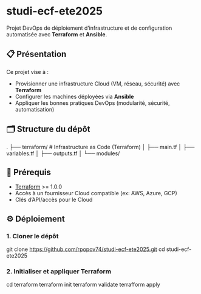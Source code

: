 # studi-ecf-ete2025

Projet DevOps de déploiement d’infrastructure et de configuration automatisée avec **Terraform** et **Ansible**.

## 📋 Présentation

Ce projet vise à :
- Provisionner une infrastructure Cloud (VM, réseau, sécurité) avec **Terraform**
- Configurer les machines déployées via **Ansible**
- Appliquer les bonnes pratiques DevOps (modularité, sécurité, automatisation)

## 🗂️ Structure du dépôt

.
├── terraform/ # Infrastructure as Code (Terraform)
│ ├── main.tf
│ ├── variables.tf
│ ├── outputs.tf
│ └── modules/


## 🚀 Prérequis

- [Terraform](https://www.terraform.io/) >= 1.0.0
- Accès à un fournisseur Cloud compatible (ex: AWS, Azure, GCP)
- Clés d’API/accès pour le Cloud

## ⚙️ Déploiement

### 1. Cloner le dépôt

git clone https://github.com/rpopov74/studi-ecf-ete2025.git
cd studi-ecf-ete2025


### 2. Initialiser et appliquer Terraform

cd terraform
terraform init
terraform validate
terrafform apply
